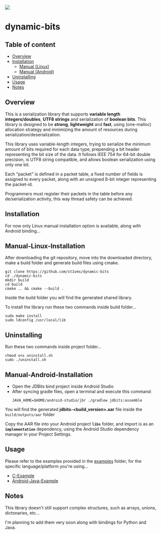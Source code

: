 <a href="https://www.buymeacoffee.com/st1vms"><img src="https://img.buymeacoffee.com/button-api/?text=1 Pizza Margherita&emoji=🍕&slug=st1vms&button_colour=0fa913&font_colour=ffffff&font_family=Bree&outline_colour=ffffff&coffee_colour=FFDD00" /></a>
# dynamic-bits

## Table of content

- [Overview](#overview)
- [Installation](#installation)
    - [Manual (Linux)](#manual-linux-installation)
    - [Manual (Android)](#manual-android-installation)
- [Uninstalling](#uninstalling)
- [Usage](#usage)
- [Notes](#notes)

## Overview

This is a serialization library that supports **variable length integers/doubles**, **UTF8 strings** and serialization of **boolean bits**.
This library is designed to be **strong**, **lightweight** and **fast**, using (one-malloc) allocation strategy and minimizing the amount of resources during serialization/deserialization.

This library uses variable-length integers, trying to serialize the minimum amount of bits required for each data type, prepending a bit header representing the bit size of the data. It follows IEEE 754 for 64-bit double precision, is UTF8 string compatible, and allows boolean serialization using only one bit.

Each "packet" is defined in a packet table, a fixed number of fields is assigned to every packet, along with an unsigned 8-bit integer representing the packet-id.

Programmers must register their packets in the table before any de/serialization activity, this way thread safety can be achieved.

## Installation

For now only Linux manual installation option is available, along with Android binding...

## Manual-Linux-Installation

After downloading the git repository, move into the downloaded directory, make a build folder and generate build files using cmake.
```
git clone https://github.com/st1vms/dynamic-bits
cd ./dynamic-bits
mkdir build
cd build
cmake .. && cmake --build .
```

Inside the build folder you will find the generated shared library.

To install the library run these two commands inside build folder...

```
sudo make install
sudo ldconfig /usr/local/lib
```

## Uninstalling

Run these two commands inside project folder...
```
chmod u+x uninstall.sh
sudo ./uninstall.sh
```

## Manual-Android-Installation

- Open the JDBits bind project inside Android Studio
- After syncing gradle files, open a terminal and execute this command:
    ```
    JAVA_HOME=$HOME/android-studio/jbr ./gradlew jdbits:assemble
    ```

You will find the generated **jdbits-<build_version>.aar** file inside the `build/outputs/aar` folder

Copy the AAR file into your Android project **`libs`** folder, and import is as an **`implementation`** dependency, using the Android Studio dependency manager in your Project Settings.

## Usage

Please refer to the examples provided in the [examples](examples/) folder, for the specific language/platform you're using...

- [C-Example](examples/c-example/)
- [Android-Java-Example](examples/android-example/app/src/main/java/com/example/dbitsandroidexample/MainActivity.java)

## Notes

This library doesn't still support complex structures, such as arrays, unions, dictonaries, etc...

I'm planning to add them very soon along with bindings for Python and Java.
